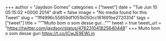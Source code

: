 
+++
author = "Jaydson Gomes"
categories = ["tweet"]
date = "Tue Jun 10 05:15:02 +0000 2014"
draft = false
image = "No media found for this Tweet"
slug = "1ff4996c55859df1051b050cc161691be2720314"
tags = ["tweet"]
title = """Muito bom o som desse gur..."""
tweet = true
tweet_url = "https://twitter.com/jaydson/status/476231041825640448"
+++
Muito bom o som desse guri https://t.co/ICwJE9EWLm
